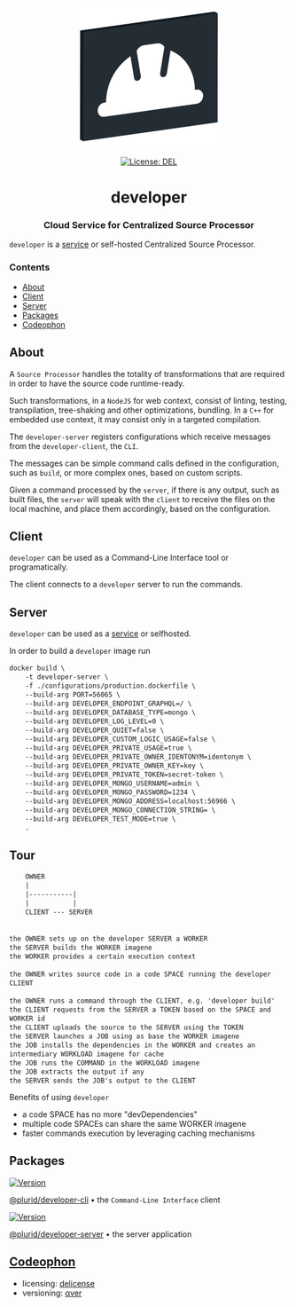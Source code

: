 <p align="center">
    <a target="_blank" href="https://developer.plurid.cloud">
        <img src="https://raw.githubusercontent.com/plurid/developer/master/about/identity/developer-logo.png" height="250px">
    </a>
    <br />
    <br />
    <a target="_blank" href="https://github.com/plurid/developer/blob/master/LICENSE">
        <img src="https://img.shields.io/badge/license-DEL-blue.svg?colorB=1380C3&style=for-the-badge" alt="License: DEL">
    </a>
</p>



<h1 align="center">
    developer
</h1>


<h3 align="center">
    Cloud Service for Centralized Source Processor
</h3>



`developer` is a [service](https://developer.plurid.cloud) or self-hosted Centralized Source Processor.


### Contents

+ [About](#about)
+ [Client](#client)
+ [Server](#server)
+ [Packages](#packages)
+ [Codeophon](#codeophon)



## About

A `Source Processor` handles the totality of transformations that are required in order to have the source code runtime-ready.

Such transformations, in a `NodeJS` for web context, consist of linting, testing, transpilation, tree-shaking and other optimizations, bundling. In a `C++` for embedded use context, it may consist only in a targeted compilation.

The `developer-server` registers configurations which receive messages from the `developer-client`, the `CLI`.

The messages can be simple command calls defined in the configuration, such as `build`, or more complex ones, based on custom scripts.

Given a command processed by the `server`, if there is any output, such as built files, the `server` will speak with the `client` to receive the files on the local machine, and place them accordingly, based on the configuration.



## Client

`developer` can be used as a Command-Line Interface tool or programatically.

The client connects to a `developer` server to run the commands.



## Server

`developer` can be used as a [service](https://developer.plurid.cloud) or selfhosted.

In order to build a `developer` image run

```
docker build \
    -t developer-server \
    -f ./configurations/production.dockerfile \
    --build-arg PORT=56065 \
    --build-arg DEVELOPER_ENDPOINT_GRAPHQL=/ \
    --build-arg DEVELOPER_DATABASE_TYPE=mongo \
    --build-arg DEVELOPER_LOG_LEVEL=0 \
    --build-arg DEVELOPER_QUIET=false \
    --build-arg DEVELOPER_CUSTOM_LOGIC_USAGE=false \
    --build-arg DEVELOPER_PRIVATE_USAGE=true \
    --build-arg DEVELOPER_PRIVATE_OWNER_IDENTONYM=identonym \
    --build-arg DEVELOPER_PRIVATE_OWNER_KEY=key \
    --build-arg DEVELOPER_PRIVATE_TOKEN=secret-token \
    --build-arg DEVELOPER_MONGO_USERNAME=admin \
    --build-arg DEVELOPER_MONGO_PASSWORD=1234 \
    --build-arg DEVELOPER_MONGO_ADDRESS=localhost:56966 \
    --build-arg DEVELOPER_MONGO_CONNECTION_STRING= \
    --build-arg DEVELOPER_TEST_MODE=true \
    .
```



## Tour

```
    OWNER
    |
    |-----------|
    |           |
    CLIENT --- SERVER


the OWNER sets up on the developer SERVER a WORKER
the SERVER builds the WORKER imagene
the WORKER provides a certain execution context

the OWNER writes source code in a code SPACE running the developer CLIENT

the OWNER runs a command through the CLIENT, e.g. 'developer build'
the CLIENT requests from the SERVER a TOKEN based on the SPACE and WORKER id
the CLIENT uploads the source to the SERVER using the TOKEN
the SERVER launches a JOB using as base the WORKER imagene
the JOB installs the dependencies in the WORKER and creates an intermediary WORKLOAD imagene for cache
the JOB runs the COMMAND in the WORKLOAD imagene
the JOB extracts the output if any
the SERVER sends the JOB's output to the CLIENT
```


Benefits of using `developer`

+ a code SPACE has no more "devDependencies"
+ multiple code SPACEs can share the same WORKER imagene
+ faster commands execution by leveraging caching mechanisms



## Packages

<a target="_blank" href="https://www.npmjs.com/package/@plurid/developer-cli">
    <img src="https://img.shields.io/npm/v/@plurid/developer-cli.svg?logo=npm&colorB=1380C3&style=for-the-badge" alt="Version">
</a>

[@plurid/developer-cli][developer-cli] • the `Command-Line Interface` client

[developer-cli]: https://github.com/plurid/developer/tree/master/packages/developer-cli


<a target="_blank" href="https://www.npmjs.com/package/@plurid/developer-server">
    <img src="https://img.shields.io/npm/v/@plurid/developer-server.svg?logo=npm&colorB=1380C3&style=for-the-badge" alt="Version">
</a>

[@plurid/developer-server][developer-server] • the server application

[developer-server]: https://github.com/plurid/developer/tree/master/packages/developer-server



## [Codeophon](https://github.com/ly3xqhl8g9/codeophon)

+ licensing: [delicense](https://github.com/ly3xqhl8g9/delicense)
+ versioning: [αver](https://github.com/ly3xqhl8g9/alpha-versioning)
